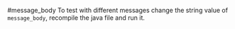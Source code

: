 #message_body 
To test with different messages change the string value of `message_body`, recompile the java file and run it.
